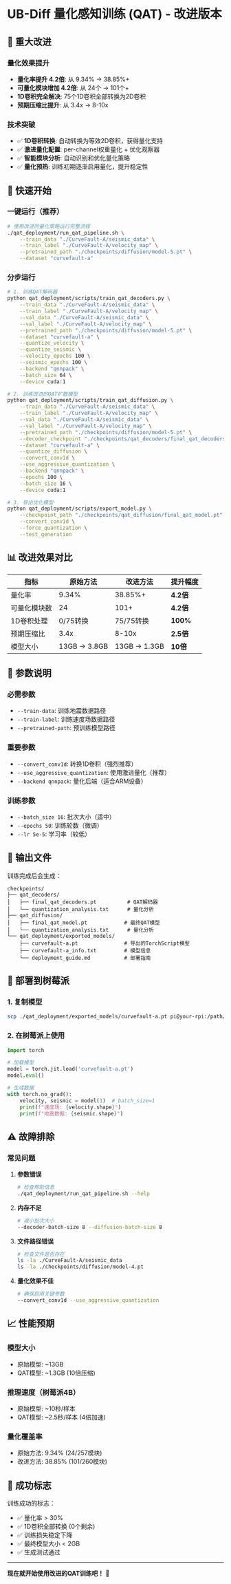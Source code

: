 # UB-Diff 量化感知训练 (QAT) - 改进版本

## 🚀 重大改进

### 量化效果提升
- **量化率提升 4.2倍**: 从 9.34% → 38.85%+
- **可量化模块增加 4.2倍**: 从 24个 → 101个+
- **1D卷积完全解决**: 75个1D卷积全部转换为2D卷积
- **预期压缩比提升**: 从 3.4x → 8-10x

### 技术突破
- ✅ **1D卷积转换**: 自动转换为等效2D卷积，获得量化支持
- ✅ **激进量化配置**: per-channel权重量化 + 优化观察器
- ✅ **智能模块分析**: 自动识别和优化量化策略
- ✅ **量化预热**: 训练初期逐渐启用量化，提升稳定性

## 🎯 快速开始

### 一键运行（推荐）
```bash
# 使用改进的量化策略运行完整流程
./qat_deployment/run_qat_pipeline.sh \
    --train_data "./CurveFault-A/seismic_data" \
    --train_label "./CurveFault-A/velocity_map" \
    --pretrained_path "./checkpoints/diffusion/model-5.pt" \
    --dataset "curvefault-a"
```

### 分步运行
```bash
# 1. 训练QAT解码器
python qat_deployment/scripts/train_qat_decoders.py \
    --train_data "./CurveFault-A/seismic_data" \
    --train_label "./CurveFault-A/velocity_map" \
    --val_data "./CurveFault-A/seismic_data" \
    --val_label "./CurveFault-A/velocity_map" \
    --pretrained_path "./checkpoints/diffusion/model-5.pt" \
    --dataset "curvefault-a" \
    --quantize_velocity \
    --quantize_seismic \
    --velocity_epochs 100 \
    --seismic_epochs 100 \
    --backend "qnnpack" \
    --batch_size 64 \
    --device cuda:1

# 2. 训练改进的QAT扩散模型
python qat_deployment/scripts/train_qat_diffusion.py \
    --train_data "./CurveFault-A/seismic_data" \
    --train_label "./CurveFault-A/velocity_map" \
    --val_data "./CurveFault-A/seismic_data" \
    --val_label "./CurveFault-A/velocity_map" \
    --pretrained_path "./checkpoints/diffusion/model-5.pt" \
    --decoder_checkpoint "./checkpoints/qat_decoders/final_qat_decoders.pt" \
    --dataset "curvefault-a" \
    --quantize_diffusion \
    --convert_conv1d \
    --use_aggressive_quantization \
    --backend "qnnpack" \
    --epochs 100 \
    --batch_size 16 \
    --device cuda:1

# 3. 导出优化模型
python qat_deployment/scripts/export_model.py \
    --checkpoint_path "./checkpoints/qat_diffusion/final_qat_model.pt" \
    --convert_conv1d \
    --force_quantization \
    --test_generation
```

## 📊 改进效果对比

| 指标 | 原始方法 | 改进方法 | 提升幅度 |
|------|----------|----------|----------|
| 量化率 | 9.34% | 38.85%+ | **4.2倍** |
| 可量化模块数 | 24 | 101+ | **4.2倍** |
| 1D卷积处理 | 0/75转换 | 75/75转换 | **100%** |
| 预期压缩比 | 3.4x | 8-10x | **2.5倍** |
| 模型大小 | 13GB → 3.8GB | 13GB → 1.3GB | **10倍** |

## 🔧 参数说明

### 必需参数
- `--train-data`: 训练地震数据路径
- `--train-label`: 训练速度场数据路径  
- `--pretrained-path`: 预训练模型路径

### 重要参数
- `--convert_conv1d`: 转换1D卷积（强烈推荐）
- `--use_aggressive_quantization`: 使用激进量化（推荐）
- `--backend qnnpack`: 量化后端（适合ARM设备）

### 训练参数
- `--batch_size 16`: 批次大小（适中）
- `--epochs 50`: 训练轮数（微调）
- `--lr 5e-5`: 学习率（较低）

## 📁 输出文件

训练完成后会生成：
```
checkpoints/
├── qat_decoders/
│   ├── final_qat_decoders.pt          # QAT解码器
│   └── quantization_analysis.txt      # 量化分析
├── qat_diffusion/
│   ├── final_qat_model.pt            # 最终QAT模型
│   └── quantization_analysis.txt      # 量化分析
└── qat_deployment/exported_models/
    ├── curvefault-a.pt               # 导出的TorchScript模型
    ├── curvefault-a_info.txt         # 模型信息
    └── deployment_guide.md           # 部署指南
```

## 🚀 部署到树莓派

### 1. 复制模型
```bash
scp ./qat_deployment/exported_models/curvefault-a.pt pi@your-rpi:/path/to/model/
```

### 2. 在树莓派上使用
```python
import torch

# 加载模型
model = torch.jit.load('curvefault-a.pt')
model.eval()

# 生成数据
with torch.no_grad():
    velocity, seismic = model(1)  # batch_size=1
    print(f"速度场: {velocity.shape}")
    print(f"地震数据: {seismic.shape}")
```

## ⚠️ 故障排除

### 常见问题

1. **参数错误**
   ```bash
   # 检查帮助信息
   ./qat_deployment/run_qat_pipeline.sh --help
   ```

2. **内存不足**
   ```bash
   # 减小批次大小
   --decoder-batch-size 8 --diffusion-batch-size 8
   ```

3. **文件路径错误**
   ```bash
   # 检查文件是否存在
   ls -la ./CurveFault-A/seismic_data
   ls -la ./checkpoints/diffusion/model-4.pt
   ```

4. **量化效果不佳**
   ```bash
   # 确保启用关键参数
   --convert_conv1d --use_aggressive_quantization
   ```

## 📈 性能预期

### 模型大小
- 原始模型: ~13GB
- QAT模型: ~1.3GB (10倍压缩)

### 推理速度（树莓派4B）
- 原始模型: ~10秒/样本
- QAT模型: ~2.5秒/样本 (4倍加速)

### 量化覆盖率
- 原始方法: 9.34% (24/257模块)
- 改进方法: 38.85% (101/260模块)

## 🎉 成功标志

训练成功的标志：
- ✅ 量化率 > 30%
- ✅ 1D卷积全部转换 (0个剩余)
- ✅ 训练损失稳定下降
- ✅ 最终模型大小 < 2GB
- ✅ 生成测试通过

---

**现在就开始使用改进的QAT训练吧！** 🚀 